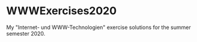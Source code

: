 # WWWExercises2020

My "Internet- und WWW-Technologien" exercise solutions for the summer semester 2020.
